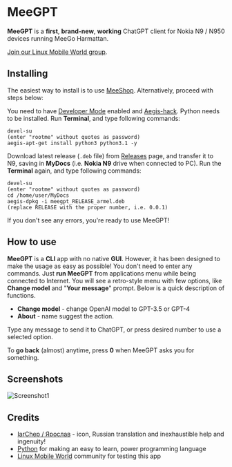 # MeeGPT

**MeeGPT** is a **first**, **brand-new**, **working** ChatGPT client for Nokia N9 / N950 devices running MeeGo Harmattan.

[Join our Linux Mobile World group](https://t.me/linuxmobile_world).

## Installing

The easiest way to install is to use [MeeShop](https://github.com/WunderWungiel/MeeShop). Alternatively, proceed with steps below:

You need to have [Developer Mode](http://wunderwungiel.pl/MeeGo/posts/devmode-22.04.2023.html) enabled and [Aegis-hack](https://talk.maemo.org/showthread.php?t=90750).
Python needs to be installed. Run **Terminal**, and type following commands:

    devel-su
    (enter "rootme" without quotes as password)
    aegis-apt-get install python3 python3.1 -y

Download latest release (`.deb` file) from [Releases](https://github.com/WunderWungiel/MeeGPT/releases) page, and transfer it to N9, saving in **MyDocs** (i.e. **Nokia N9** drive when connected to PC).
Run the **Terminal** again, and type following commands:

    devel-su
    (enter "rootme" without quotes as password)
    cd /home/user/MyDocs
    aegis-dpkg -i meegpt_RELEASE_armel.deb
    (replace RELEASE with the proper number, i.e. 0.0.1)

If you don't see any errors, you're ready to use MeeGPT!

## How to use

**MeeGPT** is a **CLI** app with no native **GUI**. However, it has been designed to make the usage as easy as possible! You don't need to enter any commands.
Just **run MeeGPT** from applications menu while being connected to Internet. You will see a retro-style menu with few options, like **Change model** and "**Your message**" prompt. Below is a quick description of functions.

- **Change model** - change OpenAI model to GPT-3.5 or GPT-4
- **About** - name suggest the action.

Type any message to send it to ChatGPT, or press desired number to use a selected option.

To **go back** (almost) anytime, press **0** when MeeGPT asks you for something.

## Screenshots

![Screenshot1](https://i.imgur.com/nCHUiNP.png)

## Credits

 - [IarChep / Ярослав](https://t.me/iaroslavchep) - icon, Russian translation and inexhaustible help and ingenuity!
 - [Python](https://python.org) for making an easy to learn, power programming language
 - [Linux Mobile World](https://t.me/linuxmobile_world) community for testing this app
